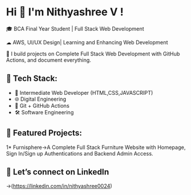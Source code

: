 # Hi 👋 I'm Nithyashree V !

🎓 BCA Final Year Student | Full Stack Web Development  

☁ AWS, UI/UX Design| Learning and Enhancing Web Development

📁 I build projects on Complete Full Stack Web Development with GitHub Actions, and document everything.

## 🔧 Tech Stack:
- 🐝 Intermediate Web Developer (HTML,CSS,JAVASCRIPT) 
- 🌐 Digital Engineering
- 🐧 Git + GitHub Actions
- 🛠 Software Engineering

## 📌 Featured Projects:
1* Furnisphere→A Complete Full Stack Furniture Website with Homepage, Sign In/Sign up Authentications and Backend Admin Access. 

## 🫧 Let’s connect on LinkedIn
→(https://linkedin.com/in/nithyashree0024)
